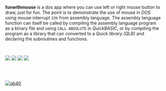 **funwithmouse** is a dos app where you can use left or right mouse button to
draw, just for fun. The point is to demonstrate the use of mouse in *DOS* using
mouse interrupt `33h` from assembly language. The assembly language function can
itself be called by compiling the assembly language program as a binary file and
using `CALL ABSOLUTE` in *QuickBASIC*, or by compiling the program as a library
that can converted to a *Quick library (QLB)* and declaring the subroutines and
functions.

<br>

![](https://i.imgur.com/WI3iwIT.png)
![](https://i.imgur.com/e3db74S.png)
![](https://i.imgur.com/nlXBY0D.png)
![](https://i.imgur.com/eNgPRez.png)

<br>
<br>


[![qb40](https://i.imgur.com/xAWLn0I.jpg)](https://qb40.github.io)
